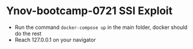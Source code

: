# Ynov-bootcamp-0721 SSI Exploit

* Run the command `docker-compose up` in the main folder, docker should do the rest
* Reach 127.0.0.1 on your navigator
